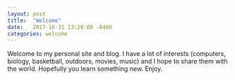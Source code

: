 ```yaml
---
layout: post
title:  "Welcome"
date:   2017-10-31 13:20:00 -0400
categories: welcome
---
```

Welcome to my personal site and blog. I have a lot of interests (computers, biology, basketball, outdoors, movies, music) and I hope to share them with the world. Hopefully you learn something new. Enjoy.

[jekyll-docs]: https://jekyllrb.com/docs/home
[jekyll-gh]:   https://github.com/jekyll/jekyll
[jekyll-talk]: https://talk.jekyllrb.com/
